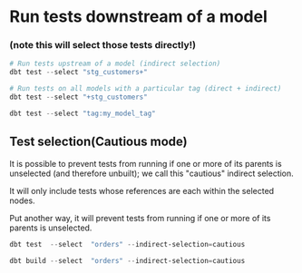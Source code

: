 
# Run tests downstream of a model 
### (note this will select those tests directly!)
```powershell
# Run tests upstream of a model (indirect selection)
dbt test --select "stg_customers+"
```

```powershell
# Run tests on all models with a particular tag (direct + indirect)
dbt test --select "+stg_customers"
```

```powershell
dbt test --select "tag:my_model_tag"
```
## Test selection(Cautious mode)
It is possible to prevent tests from running if one or more of its parents is unselected (and therefore unbuilt); we call this "cautious" indirect selection.

It will only include tests whose references are each within the selected nodes.

Put another way, it will prevent tests from running if one or more of its parents is unselected.
```powershell
dbt test  --select  "orders" --indirect-selection=cautious  
```

```powershell
dbt build --select  "orders" --indirect-selection=cautious
```
